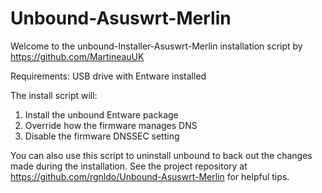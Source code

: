 # Unbound-Asuswrt-Merlin
Welcome to the unbound-Installer-Asuswrt-Merlin installation script by https://github.com/MartineauUK

Requirements: USB drive with Entware installed

The install script will:
1. Install the unbound Entware package
2. Override how the firmware manages DNS
3. Disable the firmware DNSSEC setting

You can also use this script to uninstall unbound to back out the changes made during the installation. See the project repository at
https://github.com/rgnldo/Unbound-Asuswrt-Merlin for helpful tips.

